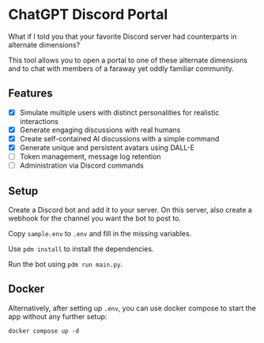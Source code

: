 # ChatGPT Discord Portal
What if I told you that your favorite Discord server had counterparts in alternate dimensions?

This tool allows you to open a portal to one of these alternate dimensions and to chat
with members of a faraway yet oddly familiar community.

## Features
- [X] Simulate multiple users with distinct personalities for realistic interactions
- [X] Generate engaging discussions with real humans
- [X] Create self-contained AI discussions with a simple command
- [X] Generate unique and persistent avatars using DALL-E
- [ ] Token management, message log retention
- [ ] Administration via Discord commands

## Setup
Create a Discord bot and add it to your server.
On this server, also create a webhook for the channel you want the bot to post to.

Copy `sample.env` to `.env` and fill in the missing variables.

Use `pdm install` to install the dependencies.

Run the bot using `pdm run main.py`.

## Docker
Alternatively, after setting up `.env`, you can use docker compose to start
the app without any further setup:
```shell
docker compose up -d
```

